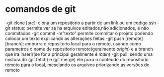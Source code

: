 # comandos de git
-git clone [src]: clona um repositorio a partir de um link ou um codigo ssh
-git status: permite ver se ha arquivos editados,não adicionados, e não commitados
-git commit -m"texto":permite commitar o projeto podendo colocar um texto explicando as alterações feitas
-git push [remote] [branch]: empurra o repositorio local para o remoto, usando como parametros o nome de repositorio remoto(geralmente *origin*) e a branch que ira inserir(se for a principal geralmente é *main*)
-git pull: sendo uma mistura do (git fetch) e (git merge) ele puxa o conteudo do repositorio remoto para o local, mesclando os arquivos priorizando as versões do remoto